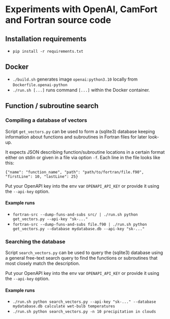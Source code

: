 # Experiments with OpenAI, CamFort and Fortran source code

## Installation requirements

- `pip install -r requirements.txt`

## Docker

- `./build.sh` generates image `openai:python3.10` locally from `Dockerfile.openai-python`
- `./run.sh [...]` runs command `[...]` within the Docker container.

## Function / subroutine search

### Compiling a database of vectors

Script `get_vectors.py` can be used to form a (sqlite3) database
keeping information about functions and subroutines in Fortran files
for later look-up.

It expects JSON describing function/subroutine locations in a certain
format either on stdin or given in a file via option `-f`. Each line
in the file looks like this:

`{"name": "function_name", "path": "path/to/fortran/file.f90", "firstLine": 10, "lastLine": 25}`

Put your OpenAPI key into the env var `OPENAPI_API_KEY` or provide it using the `--api-key` option.

#### Example runs

- `fortran-src --dump-funs-and-subs src/ | ./run.sh python get_vectors.py --api-key "sk-..."`
- `fortran-src --dump-funs-and-subs file.f90 | ./run.sh python get_vectors.py --database mydatabase.db --api-key "sk-..."`

### Searching the database

Script `search_vectors.py` can be used to query the (sqlite3) database
using a general free-text search query to find the functions or
subroutines that most closely match the description.

Put your OpenAPI key into the env var `OPENAPI_API_KEY` or provide it using the `--api-key` option.

#### Example runs

- `./run.sh python search_vectors.py --api-key "sk-..." --database mydatabase.db calculate wet-bulb temperatures`
- `./run.sh python search_vectors.py -n 10 precipitation in clouds`
